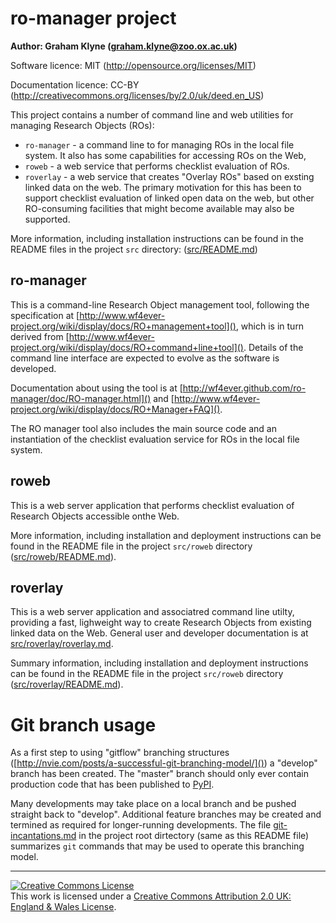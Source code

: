# ro-manager project

**Author: Graham Klyne (graham.klyne@zoo.ox.ac.uk)**

Software licence: MIT (http://opensource.org/licenses/MIT)

Documentation licence: CC-BY (http://creativecommons.org/licenses/by/2.0/uk/deed.en_US)

This project contains a number of command line and web utilities for managing Research Objects (ROs):

* `ro-manager` - a command line to for managing ROs in the local file system.  It also has some capabilities for accessing ROs on the Web,
* `roweb` - a web service that performs checklist evaluation of ROs.
* `roverlay` - a web service that creates "Overlay ROs" based on exsting linked data on the web.  The primary motivation for this has been to support checklist evaluation of linked open data on the web, but other RO-consuming facilities that might become available may also be supported.

More information, including installation instructions can be found in the README files in the project `src` directory: ([src/README.md])

[src/README.md]: https://github.com/wf4ever/ro-manager/blob/master/src/README.md "README for RO Manager"


## ro-manager

This is a command-line Research Object management tool, following the specification at [http://www.wf4ever-project.org/wiki/display/docs/RO+management+tool](), which is in turn derived from [http://www.wf4ever-project.org/wiki/display/docs/RO+command+line+tool]().  Details of the command line interface are expected to evolve as the software is developed.

Documentation about using the tool is at [http://wf4ever.github.com/ro-manager/doc/RO-manager.html]() and [http://www.wf4ever-project.org/wiki/display/docs/RO+Manager+FAQ]().

The RO manager tool also includes the main source code and an instantiation of the checklist evaluation service for ROs in the local file system.

## roweb

This is a web server application that performs checklist evaluation of Research Objects accessible onthe Web.

More information, including installation and deployment instructions can be found in the README file in the project `src/roweb` directory ([src/roweb/README.md]).

[src/roweb/README.md]: https://github.com/wf4ever/ro-manager/blob/master/src/roweb/README.md "README for RO Checklist evaluation service"


## roverlay

This is a web server application and associatred command line utilty, providing a fast, lighweight way to create Research Objects from existing linked data on the Web.  General user and developer documentation is at [src/roverlay/roverlay.md].

Summary information, including installation and deployment instructions can be found in the README file in the project `src/roweb` directory ([src/roverlay/README.md]).

[src/roverlay/roverlay.md]: https://github.com/wf4ever/ro-manager/blob/master/src/roverlay/roverlay.md "Documentation for Overlay RO service"

[src/roverlay/README.md]: https://github.com/wf4ever/ro-manager/blob/master/src/roverlay/README.md "README for Overlayt RO service"


# Git branch usage

As a first step to using "gitflow" branching structures ([http://nvie.com/posts/a-successful-git-branching-model/]()) a "develop" branch has been created.  The "master" branch should only ever contain production code that has been published to [PyPI](https://pypi.python.org/pypi).

Many developments may take place on a local branch and be pushed straight back to "develop".  Additional feature branches may be created and termined as required for longer-running developments.  The file [git-incantations.md] in the project root dirtectory (same as this README file) summarizes `git` commands that may be used to operate this branching model.

[git-incantations.md]: https://github.com/wf4ever/ro-manager/blob/master/git-incantations.md "Summary of GIT commands for various tasks"

----

<a rel="license" href="http://creativecommons.org/licenses/by/2.0/uk/deed.en_US"><img alt="Creative Commons License" style="border-width:0" src="http://i.creativecommons.org/l/by/2.0/uk/80x15.png" /></a><br />This work is licensed under a <a rel="license" href="http://creativecommons.org/licenses/by/2.0/uk/deed.en_US">Creative Commons Attribution 2.0 UK: England &amp; Wales License</a>.

